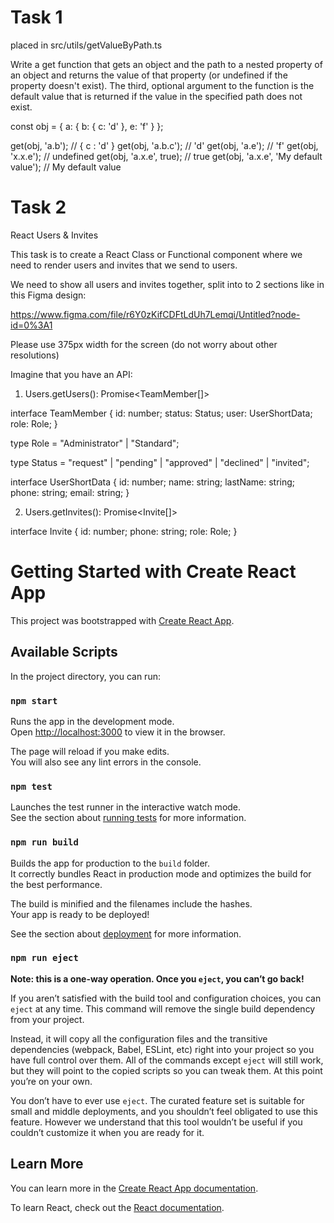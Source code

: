 # Task 1
placed in src/utils/getValueByPath.ts

Write a get function that gets an object and the path to a nested property of an object and returns the value of that property (or undefined if the property doesn't exist).
The third, optional argument to the function is the default value that is returned if the value in the specified path does not exist.

const obj = { 
  a: { 
    b: { 
      c: 'd' 
    },
    e: 'f'
  }
};

get(obj, 'a.b');   // { c : 'd' }
get(obj, 'a.b.c'); // 'd'
get(obj, 'a.e');   // 'f'
get(obj, 'x.x.e'); // undefined
get(obj, 'a.x.e', true); // true
get(obj, 'a.x.e', 'My default value'); // My default value

# Task 2

React Users & Invites 

This task is to create a React Class or Functional component where we need to render users and invites that we send to users.

We need to show all users and invites together, split into to 2 sections like in this Figma design:

https://www.figma.com/file/r6Y0zKifCDFtLdUh7Lemqi/Untitled?node-id=0%3A1

Please use 375px width for the screen (do not worry about other resolutions)

Imagine that you have an API:

1) Users.getUsers(): Promise<TeamMember[]>

interface TeamMember {
    id: number;
    status: Status;
    user: UserShortData;
    role: Role;
}

type Role = "Administrator" | "Standard";

type Status = "request" | "pending" | "approved" | "declined" | "invited";

interface UserShortData {
    id: number;
    name: string;
    lastName: string;
    phone: string;
    email: string;
}

2) Users.getInvites(): Promise<Invite[]>

interface Invite {
    id: number;
    phone: string;
    role: Role;
}

# Getting Started with Create React App

This project was bootstrapped with [Create React App](https://github.com/facebook/create-react-app).

## Available Scripts

In the project directory, you can run:

### `npm start`

Runs the app in the development mode.\
Open [http://localhost:3000](http://localhost:3000) to view it in the browser.

The page will reload if you make edits.\
You will also see any lint errors in the console.

### `npm test`

Launches the test runner in the interactive watch mode.\
See the section about [running tests](https://facebook.github.io/create-react-app/docs/running-tests) for more information.

### `npm run build`

Builds the app for production to the `build` folder.\
It correctly bundles React in production mode and optimizes the build for the best performance.

The build is minified and the filenames include the hashes.\
Your app is ready to be deployed!

See the section about [deployment](https://facebook.github.io/create-react-app/docs/deployment) for more information.

### `npm run eject`

**Note: this is a one-way operation. Once you `eject`, you can’t go back!**

If you aren’t satisfied with the build tool and configuration choices, you can `eject` at any time. This command will remove the single build dependency from your project.

Instead, it will copy all the configuration files and the transitive dependencies (webpack, Babel, ESLint, etc) right into your project so you have full control over them. All of the commands except `eject` will still work, but they will point to the copied scripts so you can tweak them. At this point you’re on your own.

You don’t have to ever use `eject`. The curated feature set is suitable for small and middle deployments, and you shouldn’t feel obligated to use this feature. However we understand that this tool wouldn’t be useful if you couldn’t customize it when you are ready for it.

## Learn More

You can learn more in the [Create React App documentation](https://facebook.github.io/create-react-app/docs/getting-started).

To learn React, check out the [React documentation](https://reactjs.org/).

